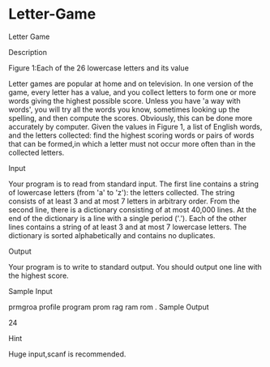 # Letter-Game

Letter Game

Description
 
Figure 1:Each of the 26 lowercase letters and its value

Letter games are popular at home and on television. In one version of the game, every letter has a value, and you collect letters to form one or more words giving the highest possible score. Unless you have 'a way with words', you will try all the words you know, sometimes looking up the spelling, and then compute the scores. Obviously, this can be done more accurately by computer. 
Given the values in Figure 1, a list of English words, and the letters collected: find the highest scoring words or pairs of words that can be formed,in which a letter must not occur more often than in the collected letters. 

Input

Your program is to read from standard input. The first line contains a string of lowercase letters (from 'a' to 'z'): the letters collected. The string consists of at least 3 and at most 7 letters in arbitrary order. 
From the second line, there is a dictionary consisting of at most 40,000 lines. At the end of the dictionary is a line with a single period ('.'). Each of the other lines contains a string of at least 3 and at most 7 lowercase letters. The dictionary is sorted alphabetically and contains no duplicates. 

Output

Your program is to write to standard output. You should output one line with the highest score.

Sample Input

prmgroa
profile
program
prom
rag
ram
rom
.
Sample Output

24

Hint

Huge input,scanf is recommended.
